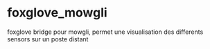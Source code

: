 # foxglove_mowgli
foxglove bridge pour mowgli, permet une visualisation des differents sensors sur un poste distant
